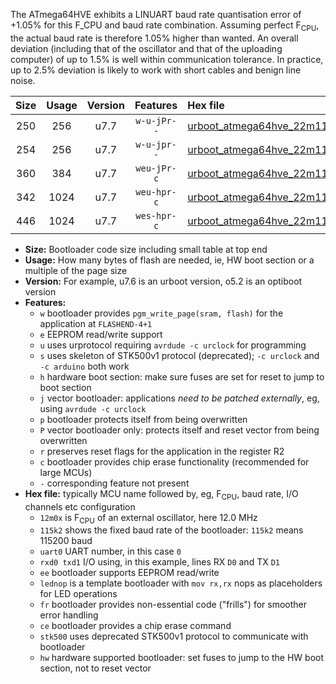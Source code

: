 The ATmega64HVE exhibits a LINUART baud rate quantisation error of +1.05% for this F_CPU and baud rate combination. Assuming perfect F<sub>CPU</sub>, the actual baud rate is therefore 1.05% higher than wanted. An overall deviation (including that of the oscillator and that of the uploading computer) of up to 1.5% is well within communication tolerance. In practice, up to 2.5% deviation is likely to work with short cables and benign line noise.

|Size|Usage|Version|Features|Hex file|
|:-:|:-:|:-:|:-:|:--|
|250|256|u7.7|`w-u-jPr--`|[urboot_atmega64hve_22m1184x_+576k0_uart0_rxb1_txb3_lednop.hex](https://raw.githubusercontent.com/stefanrueger/urboot.hex/main/mcus/atmega64hve/external_oscillator/fcpu_22m1184x/br_+576k0/urboot_atmega64hve_22m1184x_+576k0_uart0_rxb1_txb3_lednop.hex)|
|254|256|u7.7|`w-u-jpr--`|[urboot_atmega64hve_22m1184x_+576k0_uart0_rxb1_txb3_lednop_fr.hex](https://raw.githubusercontent.com/stefanrueger/urboot.hex/main/mcus/atmega64hve/external_oscillator/fcpu_22m1184x/br_+576k0/urboot_atmega64hve_22m1184x_+576k0_uart0_rxb1_txb3_lednop_fr.hex)|
|360|384|u7.7|`weu-jPr-c`|[urboot_atmega64hve_22m1184x_+576k0_uart0_rxb1_txb3_ee_lednop_fr_ce.hex](https://raw.githubusercontent.com/stefanrueger/urboot.hex/main/mcus/atmega64hve/external_oscillator/fcpu_22m1184x/br_+576k0/urboot_atmega64hve_22m1184x_+576k0_uart0_rxb1_txb3_ee_lednop_fr_ce.hex)|
|342|1024|u7.7|`weu-hpr-c`|[urboot_atmega64hve_22m1184x_+576k0_uart0_rxb1_txb3_ee_lednop_fr_ce_hw.hex](https://raw.githubusercontent.com/stefanrueger/urboot.hex/main/mcus/atmega64hve/external_oscillator/fcpu_22m1184x/br_+576k0/urboot_atmega64hve_22m1184x_+576k0_uart0_rxb1_txb3_ee_lednop_fr_ce_hw.hex)|
|446|1024|u7.7|`wes-hpr-c`|[urboot_atmega64hve_22m1184x_+576k0_uart0_rxb1_txb3_ee_lednop_fr_ce_stk500_hw.hex](https://raw.githubusercontent.com/stefanrueger/urboot.hex/main/mcus/atmega64hve/external_oscillator/fcpu_22m1184x/br_+576k0/urboot_atmega64hve_22m1184x_+576k0_uart0_rxb1_txb3_ee_lednop_fr_ce_stk500_hw.hex)|

- **Size:** Bootloader code size including small table at top end
- **Usage:** How many bytes of flash are needed, ie, HW boot section or a multiple of the page size
- **Version:** For example, u7.6 is an urboot version, o5.2 is an optiboot version
- **Features:**
  + `w` bootloader provides `pgm_write_page(sram, flash)` for the application at `FLASHEND-4+1`
  + `e` EEPROM read/write support
  + `u` uses urprotocol requiring `avrdude -c urclock` for programming
  + `s` uses skeleton of STK500v1 protocol (deprecated); `-c urclock` and `-c arduino` both work
  + `h` hardware boot section: make sure fuses are set for reset to jump to boot section
  + `j` vector bootloader: applications *need to be patched externally*, eg, using `avrdude -c urclock`
  + `p` bootloader protects itself from being overwritten
  + `P` vector bootloader only: protects itself and reset vector from being overwritten
  + `r` preserves reset flags for the application in the register R2
  + `c` bootloader provides chip erase functionality (recommended for large MCUs)
  + `-` corresponding feature not present
- **Hex file:** typically MCU name followed by, eg, F<sub>CPU</sub>, baud rate, I/O channels etc configuration
  + `12m0x` is F<sub>CPU</sub> of an external oscillator, here 12.0 MHz
  + `115k2` shows the fixed baud rate of the bootloader: `115k2` means 115200 baud
  + `uart0` UART number, in this case `0`
  + `rxd0 txd1` I/O using, in this example, lines RX `D0` and TX `D1`
  + `ee` bootloader supports EEPROM read/write
  + `lednop` is a template bootloader with `mov rx,rx` nops as placeholders for LED operations
  + `fr` bootloader provides non-essential code ("frills") for smoother error handling
  + `ce` bootloader provides a chip erase command
  + `stk500` uses deprecated STK500v1 protocol to communicate with bootloader
  + `hw` hardware supported bootloader: set fuses to jump to the HW boot section, not to reset vector
